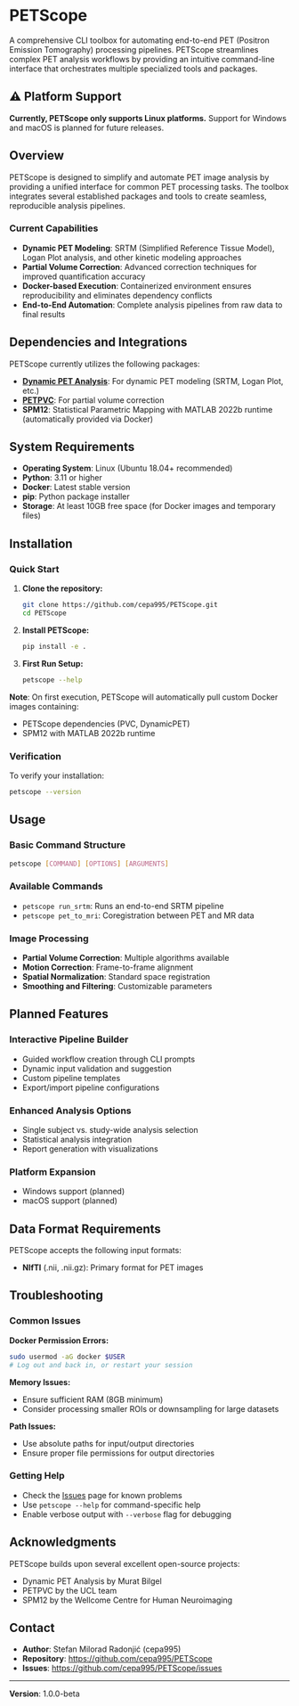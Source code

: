 # PETScope

A comprehensive CLI toolbox for automating end-to-end PET (Positron Emission Tomography) processing pipelines. PETScope streamlines complex PET analysis workflows by providing an intuitive command-line interface that orchestrates multiple specialized tools and packages.

## ⚠️ Platform Support

**Currently, PETScope only supports Linux platforms.** Support for Windows and macOS is planned for future releases.

## Overview

PETScope is designed to simplify and automate PET image analysis by providing a unified interface for common PET processing tasks. The toolbox integrates several established packages and tools to create seamless, reproducible analysis pipelines.

### Current Capabilities

- **Dynamic PET Modeling**: SRTM (Simplified Reference Tissue Model), Logan Plot analysis, and other kinetic modeling approaches
- **Partial Volume Correction**: Advanced correction techniques for improved quantification accuracy
- **Docker-based Execution**: Containerized environment ensures reproducibility and eliminates dependency conflicts
- **End-to-End Automation**: Complete analysis pipelines from raw data to final results

## Dependencies and Integrations

PETScope currently utilizes the following packages:

- **[Dynamic PET Analysis](https://github.com/bilgelm/dynamicpet)**: For dynamic PET modeling (SRTM, Logan Plot, etc.)
- **[PETPVC](https://github.com/UCL/PETPVC)**: For partial volume correction
- **SPM12**: Statistical Parametric Mapping with MATLAB 2022b runtime (automatically provided via Docker)

## System Requirements

- **Operating System**: Linux (Ubuntu 18.04+ recommended)
- **Python**: 3.11 or higher
- **Docker**: Latest stable version
- **pip**: Python package installer
- **Storage**: At least 10GB free space (for Docker images and temporary files)

## Installation

### Quick Start

1. **Clone the repository:**
   ```bash
   git clone https://github.com/cepa995/PETScope.git
   cd PETScope
   ```

2. **Install PETScope:**
   ```bash
   pip install -e .
   ```

3. **First Run Setup:**
   ```bash
   petscope --help
   ```

**Note**: On first execution, PETScope will automatically pull custom Docker images containing:
- PETScope dependencies (PVC, DynamicPET)
- SPM12 with MATLAB 2022b runtime

### Verification

To verify your installation:
```bash
petscope --version
```

## Usage

### Basic Command Structure

```bash
petscope [COMMAND] [OPTIONS] [ARGUMENTS]
```

### Available Commands

- `petscope run_srtm`: Runs an end-to-end SRTM pipeline
- `petscope pet_to_mri`: Coregistration between PET and MR data

### Image Processing
- **Partial Volume Correction**: Multiple algorithms available
- **Motion Correction**: Frame-to-frame alignment
- **Spatial Normalization**: Standard space registration
- **Smoothing and Filtering**: Customizable parameters

## Planned Features

### Interactive Pipeline Builder
- Guided workflow creation through CLI prompts
- Dynamic input validation and suggestion
- Custom pipeline templates
- Export/import pipeline configurations

### Enhanced Analysis Options
- Single subject vs. study-wide analysis selection
- Statistical analysis integration
- Report generation with visualizations

### Platform Expansion
- Windows support (planned)
- macOS support (planned)

## Data Format Requirements

PETScope accepts the following input formats:
- **NIfTI** (.nii, .nii.gz): Primary format for PET images

## Troubleshooting

### Common Issues

**Docker Permission Errors:**
```bash
sudo usermod -aG docker $USER
# Log out and back in, or restart your session
```

**Memory Issues:**
- Ensure sufficient RAM (8GB minimum)
- Consider processing smaller ROIs or downsampling for large datasets

**Path Issues:**
- Use absolute paths for input/output directories
- Ensure proper file permissions for output directories

### Getting Help

- Check the [Issues](https://github.com/cepa995/PETScope/issues) page for known problems
- Use `petscope --help` for command-specific help
- Enable verbose output with `--verbose` flag for debugging

## Acknowledgments

PETScope builds upon several excellent open-source projects:
- Dynamic PET Analysis by Murat Bilgel
- PETPVC by the UCL team
- SPM12 by the Wellcome Centre for Human Neuroimaging

## Contact

- **Author**: Stefan Milorad Radonjić (cepa995)
- **Repository**: https://github.com/cepa995/PETScope
- **Issues**: https://github.com/cepa995/PETScope/issues

---

**Version**: 1.0.0-beta  